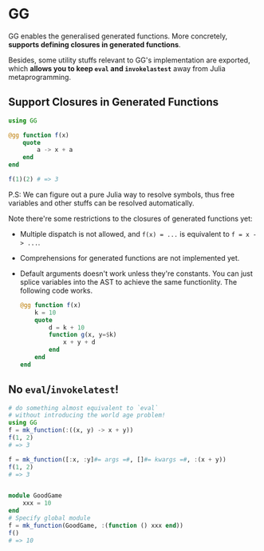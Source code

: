 # GG
<!--
[![Stable](https://img.shields.io/badge/docs-stable-blue.svg)](https://thautwarm.github.io/GG.jl/stable)
[![Dev](https://img.shields.io/badge/docs-dev-blue.svg)](https://thautwarm.github.io/GG.jl/dev)
[![Build Status](https://travis-ci.com/thautwarm/GG.jl.svg?branch=master)](https://travis-ci.com/thautwarm/GG.jl) -->

GG enables the generalised generated functions. More concretely,
**supports defining closures in generated functions**.

Besides, some utility stuffs relevant to GG's implementation are exported,
which **allows you to keep `eval` and `invokelastest`** away from Julia
metaprogramming.


## Support Closures in Generated Functions

```julia
using GG

@gg function f(x)
    quote
        a -> x + a
    end
end

f(1)(2) # => 3
```

P.S: We can figure out a pure Julia way to resolve symbols, thus free variables and
other stuffs can be resolved automatically.

Note there're some restrictions to the closures of generated functions yet:

- Multiple dispatch is not allowed, and `f(x) = ...` is equivalent to `f = x -> ...`.
- Comprehensions for generated functions are not implemented yet.
- Default arguments doesn't work unless they're constants. You can just splice variables into the AST to achieve the same   functionlity. The following code works.

    ```julia
    @gg function f(x)
        k = 10
        quote
            d = k + 10
            function g(x, y=$k)
                x + y + d
            end
        end
    end
    ```

## No `eval`/`invokelatest`!

```julia
# do something almost equivalent to `eval`
# without introducing the world age problem!
using GG
f = mk_function(:((x, y) -> x + y))
f(1, 2)
# => 3

f = mk_function([:x, :y]#= args =#, []#= kwargs =#, :(x + y))
f(1, 2)
# => 3


module GoodGame
    xxx = 10
end
# Specify global module
f = mk_function(GoodGame, :(function () xxx end))
f()
# => 10
```